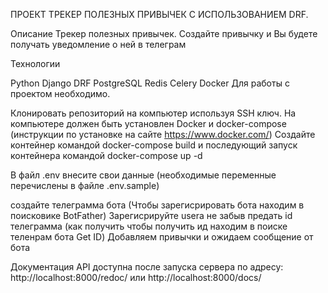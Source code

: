 ПРОЕКТ ТРЕКЕР ПОЛЕЗНЫХ ПРИВЫЧЕК С ИСПОЛЬЗОВАНИЕМ DRF.

Описание Трекер полезных привычек. Создайте привычку и Вы будете получать уведомление о ней в телеграм

Технологии

Python
Django
DRF
PostgreSQL
Redis
Celery
Docker
Для работы с проектом необходимо.

Клонировать репозиторий на компьютер используя SSH ключ.
На компьютере должен быть установлен Docker и docker-compose (инструкции по установке на сайте https://www.docker.com/)
Создайте контейнер командой docker-compose build
и последующий запуск контейнера командой docker-compose up -d

В файл .env внесите свои данные (необходимые переменные перечислены в файле .env.sample)


создайте телеграмма бота (Чтобы зарегисрировать бота находим в поисковике BotFather)
Зарегисрируйте usera не забыв предать id телеграмма (как получить чтобы получить ид находим в поиске теленрам бота Get ID)
Добавляем привычки и ожидаем сообщение от бота

Документация API доступна после запуска сервера по адресу: http://localhost:8000/redoc/ или http://localhost:8000/docs/